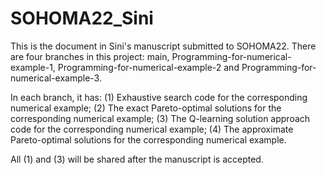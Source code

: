 # SOHOMA22_Sini

This is the document in Sini's manuscript submitted to SOHOMA22. There are four branches in this project: main, Programming-for-numerical-example-1, Programming-for-numerical-example-2 and Programming-for-numerical-example-3.

In each branch, it has: 
      (1) Exhaustive search code for the corresponding numerical example; 
      (2) The exact Pareto-optimal solutions for the corresponding numerical example;
      (3) The Q-learning solution approach code for the corresponding numerical example;
      (4) The approximate Pareto-optimal solutions for the corresponding numerical example.

All (1) and (3) will be shared after the manuscript is accepted.
